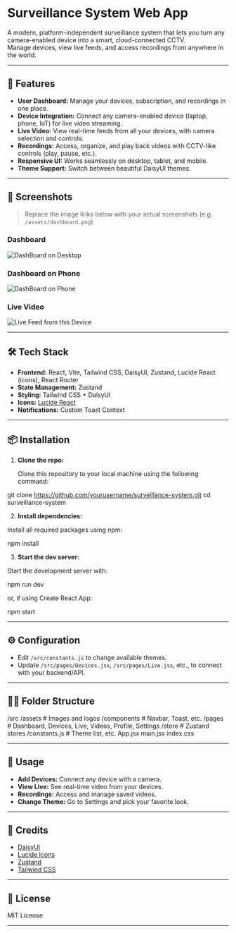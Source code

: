 # Surveillance System Web App

A modern, platform-independent surveillance system that lets you turn any camera-enabled device into a smart, cloud-connected CCTV.  
Manage devices, view live feeds, and access recordings from anywhere in the world.

---

## 🚀 Features

- **User Dashboard:** Manage your devices, subscription, and recordings in one place.
- **Device Integration:** Connect any camera-enabled device (laptop, phone, IoT) for live video streaming.
- **Live Video:** View real-time feeds from all your devices, with camera selection and controls.
- **Recordings:** Access, organize, and play back videos with CCTV-like controls (play, pause, etc.).
- **Responsive UI:** Works seamlessly on desktop, tablet, and mobile.
- **Theme Support:** Switch between beautiful DaisyUI themes.

---

## 📸 Screenshots

> Replace the image links below with your actual screenshots (e.g. `/assets/dashboard.png`)

### Dashboard  
![DashBoard on Desktop](https://github.com/user-attachments/assets/17d03238-17be-410a-a300-9c950ae6e939)

### Dashboard on Phone  
![DashBoard on Phone](https://github.com/user-attachments/assets/37bd5448-5e47-454e-bdfe-d9b7f5d6c487)

### Live Video  
![Live Feed from this Device](https://github.com/user-attachments/assets/f58277ab-9963-42b3-ab77-ddbf5696a219)

---

## 🛠️ Tech Stack

- **Frontend:** React, Vite, Tailwind CSS, DaisyUI, Zustand, Lucide React (icons), React Router
- **State Management:** Zustand
- **Styling:** Tailwind CSS + DaisyUI
- **Icons:** [Lucide React](https://lucide.dev/)
- **Notifications:** Custom Toast Context

---

## 📦 Installation

1. **Clone the repo:**

   Clone this repository to your local machine using the following command:

git clone https://github.com/yourusername/surveillance-system.git
cd surveillance-system


2. **Install dependencies:**

Install all required packages using npm:

npm install


3. **Start the dev server:**

Start the development server with:

npm run dev

or, if using Create React App:

npm start


---

## ⚙️ Configuration

- Edit `/src/constants.js` to change available themes.
- Update `/src/pages/Devices.jsx`, `/src/pages/Live.jsx`, etc., to connect with your backend/API.

---

## 🧑‍💻 Folder Structure

/src
/assets # Images and logos
/components # Navbar, Toast, etc.
/pages # Dashboard, Devices, Live, Videos, Profile, Settings
/store # Zustand stores
/constants.js # Theme list, etc.
App.jsx
main.jsx
index.css


---

## 📖 Usage

- **Add Devices:** Connect any device with a camera.
- **View Live:** See real-time video from your devices.
- **Recordings:** Access and manage saved videos.
- **Change Theme:** Go to Settings and pick your favorite look.

---

## 🙏 Credits

- [DaisyUI](https://daisyui.com/)
- [Lucide Icons](https://lucide.dev/)
- [Zustand](https://zustand-demo.pmnd.rs/)
- [Tailwind CSS](https://tailwindcss.com/)

---

## 📄 License

MIT License

---
